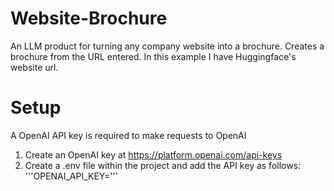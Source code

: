 # Website-Brochure
An LLM product for turning any company website into a brochure. 
Creates a brochure from the URL entered. 
In this example I have Huggingface's website url.

# Setup
A OpenAI API key is required to make requests to OpenAI

1. Create an OpenAI key at https://platform.openai.com/api-keys
2. Create a .env file within the project and add the API key as follows:
'''OPENAI_API_KEY=<your generated api key from openAI>'''
